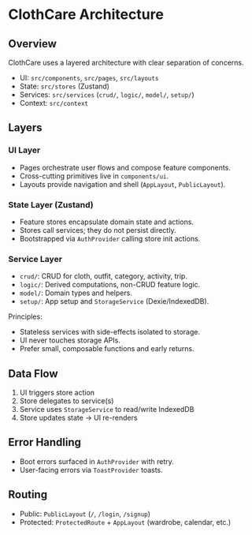 # ClothCare Architecture

## Overview
ClothCare uses a layered architecture with clear separation of concerns.

- UI: `src/components`, `src/pages`, `src/layouts`
- State: `src/stores` (Zustand)
- Services: `src/services` (`crud/`, `logic/`, `model/`, `setup/`)
- Context: `src/context`

## Layers

### UI Layer
- Pages orchestrate user flows and compose feature components.
- Cross-cutting primitives live in `components/ui`.
- Layouts provide navigation and shell (`AppLayout`, `PublicLayout`).

### State Layer (Zustand)
- Feature stores encapsulate domain state and actions.
- Stores call services; they do not persist directly.
- Bootstrapped via `AuthProvider` calling store init actions.

### Service Layer
- `crud/`: CRUD for cloth, outfit, category, activity, trip.
- `logic/`: Derived computations, non-CRUD feature logic.
- `model/`: Domain types and helpers.
- `setup/`: App setup and `StorageService` (Dexie/IndexedDB).

Principles:
- Stateless services with side-effects isolated to storage.
- UI never touches storage APIs.
- Prefer small, composable functions and early returns.

## Data Flow
1. UI triggers store action
2. Store delegates to service(s)
3. Service uses `StorageService` to read/write IndexedDB
4. Store updates state → UI re-renders

## Error Handling
- Boot errors surfaced in `AuthProvider` with retry.
- User-facing errors via `ToastProvider` toasts.

## Routing
- Public: `PublicLayout` (`/`, `/login`, `/signup`)
- Protected: `ProtectedRoute` + `AppLayout` (wardrobe, calendar, etc.)
